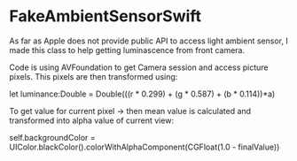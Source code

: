 # FakeAmbientSensorSwift
As far as Apple does not provide public API to access light ambient sensor, I made this class to help getting luminascence from front camera.

Code is using AVFoundation to get Camera session and access picture pixels.
This pixels are then transformed using:

let luminance:Double = Double(((r * 0.299) + (g * 0.587) + (b * 0.114))*a)

To get value for current pixel -> then mean value is calculated and transformed into alpha value of current view:

self.backgroundColor = UIColor.blackColor().colorWithAlphaComponent(CGFloat(1.0 - finalValue))
  
